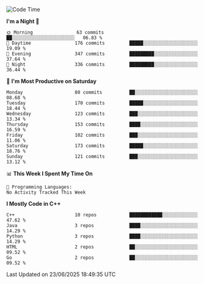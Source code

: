 <!--START_SECTION:waka-->
![Code Time](http://img.shields.io/badge/Code%20Time-402%20hrs%2044%20mins-blue)

**I'm a Night 🦉** 

```text
🌞 Morning                63 commits          ██░░░░░░░░░░░░░░░░░░░░░░░   06.83 % 
🌆 Daytime                176 commits         █████░░░░░░░░░░░░░░░░░░░░   19.09 % 
🌃 Evening                347 commits         █████████░░░░░░░░░░░░░░░░   37.64 % 
🌙 Night                  336 commits         █████████░░░░░░░░░░░░░░░░   36.44 % 
```
📅 **I'm Most Productive on Saturday** 

```text
Monday                   80 commits          ██░░░░░░░░░░░░░░░░░░░░░░░   08.68 % 
Tuesday                  170 commits         █████░░░░░░░░░░░░░░░░░░░░   18.44 % 
Wednesday                123 commits         ███░░░░░░░░░░░░░░░░░░░░░░   13.34 % 
Thursday                 153 commits         ████░░░░░░░░░░░░░░░░░░░░░   16.59 % 
Friday                   102 commits         ███░░░░░░░░░░░░░░░░░░░░░░   11.06 % 
Saturday                 173 commits         █████░░░░░░░░░░░░░░░░░░░░   18.76 % 
Sunday                   121 commits         ███░░░░░░░░░░░░░░░░░░░░░░   13.12 % 
```


📊 **This Week I Spent My Time On** 

```text
💬 Programming Languages: 
No Activity Tracked This Week
```

**I Mostly Code in C++** 

```text
C++                      10 repos            ████████████░░░░░░░░░░░░░   47.62 % 
Java                     3 repos             ████░░░░░░░░░░░░░░░░░░░░░   14.29 % 
Python                   3 repos             ████░░░░░░░░░░░░░░░░░░░░░   14.29 % 
HTML                     2 repos             ██░░░░░░░░░░░░░░░░░░░░░░░   09.52 % 
Go                       2 repos             ██░░░░░░░░░░░░░░░░░░░░░░░   09.52 % 
```




 Last Updated on 23/06/2025 18:49:35 UTC
<!--END_SECTION:waka-->
